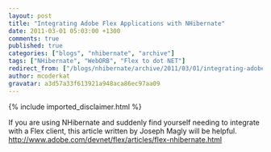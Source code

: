 ```yaml
---
layout: post
title: "Integrating Adobe Flex Applications with NHibernate"
date: 2011-03-01 05:03:00 +1300
comments: true
published: true
categories: ["blogs", "nhibernate", "archive"]
tags: ["NHibernate", "WebORB", "Flex to dot NET"]
redirect_from: ["/blogs/nhibernate/archive/2011/03/01/integrating-adobe-flex-applications-with-nhibernate.aspx/", "/blogs/nhibernate/archive/2011/03/01/integrating-adobe-flex-applications-with-nhibernate.html"]
author: mcoderkat
gravatar: a3d57a33f613921a948aca86ec97aa09
---
```

{% include imported_disclaimer.html %}
<p>If you are using NHibernate and suddenly find yourself needing to integrate with a Flex client, this article written by Joseph Magly will be helpful. <a target="_blank" href="http://www.adobe.com/devnet/flex/articles/flex-nhibernate.html">http://www.adobe.com/devnet/flex/articles/flex-nhibernate.html</a></p>
